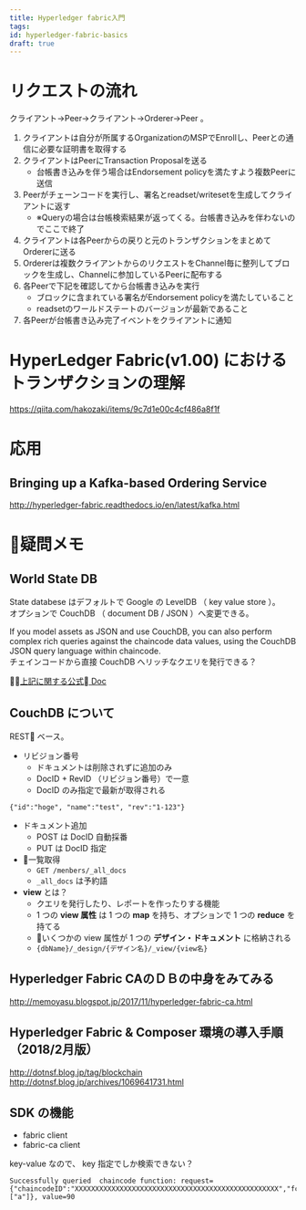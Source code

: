 ```yaml
---
title: Hyperledger fabric入門
tags:
id: hyperledger-fabric-basics
draft: true
---
```






# リクエストの流れ

クライアント->Peer->クライアント->Orderer->Peer 。

1. クライアントは自分が所属するOrganizationのMSPでEnrollし、Peerとの通信に必要な証明書を取得する
2. クライアントはPeerにTransaction Proposalを送る
    - 台帳書き込みを伴う場合はEndorsement policyを満たすよう複数Peerに送信
3. Peerがチェーンコードを実行し、署名とreadset/writesetを生成してクライアントに返す
    - ※Queryの場合は台帳検索結果が返ってくる。台帳書き込みを伴わないのでここで終了
4. クライアントは各Peerからの戻りと元のトランザクションをまとめてOrdererに送る
5. Ordererは複数クライアントからのリクエストをChannel毎に整列してブロックを生成し、Channelに参加しているPeerに配布する
6. 各Peerで下記を確認してから台帳書き込みを実行
    - ブロックに含まれている署名がEndorsement policyを満たしていること
    - readsetのワールドステートのバージョンが最新であること
7. 各Peerが台帳書き込み完了イベントをクライアントに通知

# HyperLedger Fabric(v1.00) におけるトランザクションの理解

https://qiita.com/hakozaki/items/9c7d1e00c4cf486a8f1f

# 応用

## Bringing up a Kafka-based Ordering Service

http://hyperledger-fabric.readthedocs.io/en/latest/kafka.html


# 疑問メモ

## World State DB

State databese はデフォルトで Google の LevelDB （ key value store ）。  
オプションで CouchDB （ document DB / JSON ）へ変更できる。  

If you model assets as JSON and use CouchDB, you can also perform complex rich queries against the chaincode data values, using the CouchDB JSON query language within chaincode.  
チェインコードから直接 CouchDB へリッチなクエリを発行できる？  

[上記に関する公式 Doc](https://hyperledger-fabric.readthedocs.io/en/latest/couchdb_as_state_database.html)

## CouchDB について

REST ベース。

- リビジョン番号
    - ドキュメントは削除されずに追加のみ
    - DocID + RevID （リビジョン番号）で一意
    - DocID のみ指定で最新が取得される

```
{"id":"hoge", "name":"test", "rev":"1-123"}
```

- ドキュメント追加
    - POST は DocID 自動採番
    - PUT は DocID 指定
- 一覧取得
    - `GET /menbers/_all_docs`
    - `_all_docs` は予約語
- **view** とは？
    - クエリを発行したり、レポートを作ったりする機能
    - 1 つの **view 属性** は 1 つの **map** を持ち、オプションで 1 つの **reduce** を持てる
    - いくつかの view 属性が 1 つの **デザイン・ドキュメント** に格納される
    - `{dbName}/_design/{デザイン名}/_view/{view名}`

## Hyperledger Fabric CAのＤＢの中身をみてみる

http://memoyasu.blogspot.jp/2017/11/hyperledger-fabric-ca.html

## Hyperledger Fabric & Composer 環境の導入手順（2018/2月版）

http://dotnsf.blog.jp/tag/blockchain  
http://dotnsf.blog.jp/archives/1069641731.html

## SDK の機能

- fabric client
- fabric-ca client

key-value なので、 key 指定でしか検索できない？

```
Successfully queried  chaincode function: request={"chaincodeID":"XXXXXXXXXXXXXXXXXXXXXXXXXXXXXXXXXXXXXXXXXXXXXXXXXX","fcn":"query","args":["a"]}, value=90
```
